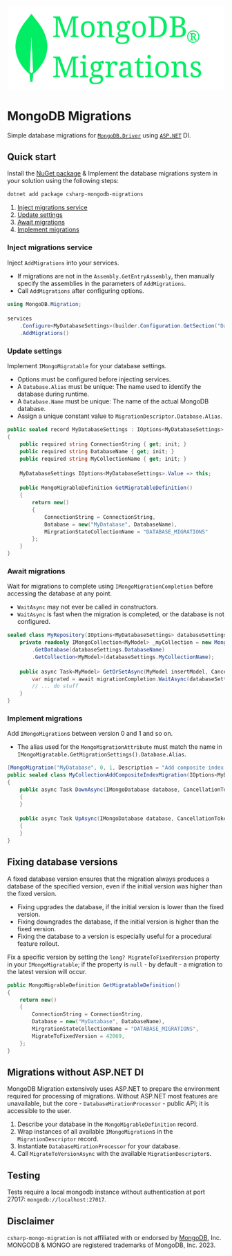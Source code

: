 ![Banner](Images/Banner.png)

# MongoDB Migrations

Simple database migrations for [`MongoDB.Driver`](https://github.com/mongodb/mongo-csharp-driver) using [`ASP.NET`](https://dotnet.microsoft.com/en-us/apps/aspnet) DI.

## Quick start

Install the [NuGet package](https://www.nuget.org/packages/csharp-mongodb-migrations/) & Implement the database migrations system in your solution using the following steps:

```bash
dotnet add package csharp-mongodb-migrations
```

1.  [Inject migrations service](#inject-migrations-service)
2.  [Update settings](#update-settings)
3.  [Await migrations](#await-migrations)
4.  [Implement migrations](#implement-migrations)

### Inject migrations service

Inject `AddMigrations` into your services.

-   If migrations are not in the `Assembly.GetEntryAssembly`, then manually specify the assemblies in the parameters of `AddMigrations`.
-   Call `AddMigrations` after configuring options.

```csharp
using MongoDB.Migration;

services
    .Configure<MyDatabaseSettings>(builder.Configuration.GetSection("Database:MyDatabaseSettings"))
    .AddMigrations()
```

### Update settings

Implement `IMongoMigratable` for your database settings.

-   Options must be configured before injecting services.
-   A `Database.Alias` must be unique: The name used to identify the database during runtime.
-   A `Database.Name` must be unique: The name of the actual MongoDB database.
-   Assign a unique constant value to `MigrationDescriptor.Database.Alias`.

```csharp
public sealed record MyDatabaseSettings : IOptions<MyDatabaseSettings>, IMongoMigratable
{
    public required string ConnectionString { get; init; }
    public required string DatabaseName { get; init; }
    public required string MyCollectionName { get; init; }

    MyDatabaseSettings IOptions<MyDatabaseSettings>.Value => this;

    public MongoMigrableDefinition GetMigratableDefinition()
    {
        return new()
        {
            ConnectionString = ConnectionString,
            Database = new("MyDatabase", DatabaseName),
            MirgrationStateCollectionName = "DATABASE_MIGRATIONS"
        };
    }
}
```

### Await migrations

Wait for migrations to complete using `IMongoMigrationCompletion` before accessing the database at any point.

-   `WaitAsync` may not ever be called in constructors.
-   `WaitAsync` is fast when the migration is completed, or the database is not configured.

```csharp
sealed class MyRepository(IOptions<MyDatabaseSettings> databaseSettings, IMongoMigrationCompletion migrationCompletion) {
    private readonly IMongoCollection<MyModel> _myCollection = new MongoClient(databaseSettings.ConnectionString)
        .GetDatabase(databaseSettings.DatabaseName)
        .GetCollection<MyModel>(databaseSettings.MyCollectionName);

    public async Task<MyModel> GetOrSetAsync(MyModel insertModel, CancellationToken cancellationToken = default) {
        var migrated = await migrationCompletion.WaitAsync(databaseSettings.Value, cancellationToken).ConfigureAwait(false);
        // ... do stuff
    }
}
```

### Implement migrations

Add `IMongoMigration`s between version 0 and 1 and so on.

-   The alias used for the `MongoMigrationAttribute` must match the name in `IMongoMigratable.GetMigrationSettings().Database.Alias`.

```csharp
[MongoMigration("MyDatabase", 0, 1, Description = "Add composite index to MyCollection")]
public sealed class MyCollectionAddCompositeIndexMigration(IOptions<MyDatabaseSettings> optionsAccessor) : IMongoMigration
{
    public async Task DownAsync(IMongoDatabase database, CancellationToken cancellationToken = default)
    {
    }

    public async Task UpAsync(IMongoDatabase database, CancellationToken cancellationToken = default)
    {
    }
}
```

## Fixing database versions

A fixed database version ensures that the migration always produces a database of the specified version, even if the initial version was higher than the fixed version.

-   Fixing upgrades the database, if the initial version is lower than the fixed version.
-   Fixing downgrades the database, if the initial version is higher than the fixed version.
-   Fixing the database to a version is especially useful for a procedural feature rollout.

Fix a specific version by setting the `long? MigrateToFixedVersion` property in your `IMongoMigratable`; if the property is `null` - by default - a migration to the latest version will occur.

```csharp
public MongoMigrableDefinition GetMigratableDefinition()
{
    return new()
    {
        ConnectionString = ConnectionString,
        Database = new("MyDatabase", DatabaseName),
        MirgrationStateCollectionName = "DATABASE_MIGRATIONS",
        MigrateToFixedVersion = 42069,
    };
}
```

## Migrations without ASP.NET DI

MongoDB Migration extensively uses ASP.NET to prepare the environment required for processing of migrations. Without ASP.NET most features are unavailable, but the core - `DatabaseMirationProcessor` - public API; it is accessible to the user.

1.  Describe your database in the `MongoMigrableDefinition` record.
2.  Wrap instances of all available `IMongoMigration`s in the `MigrationDescriptor` record.
3.  Instantiate `DatabaseMirationProcessor` for your database.
4.  Call `MigrateToVersionAsync` with the available `MigrationDescriptor`s.

## Testing

Tests require a local mongodb instance without authentication at port 27017: `mongodb://localhost:27017`.

## Disclaimer

`csharp-mongo-migration` is not affiliated with or endorsed by [MongoDB](https://www.mongodb.com), Inc. MONGODB & MONGO are registered trademarks of MongoDB, Inc. 2023.
